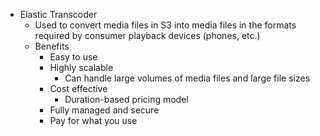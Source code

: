 - Elastic Transcoder
	- Used to convert media files in S3 into media files in the formats required by consumer playback devices (phones, etc.)
	- Benefits
		- Easy to use
		- Highly scalable
			- Can handle large volumes of media files and large file sizes
		- Cost effective
			- Duration-based pricing model
		- Fully managed and secure
		- Pay for what you use
